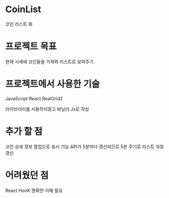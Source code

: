 # CoinList

코인 리스트 화

# 프로젝트 목표

현재 시세에 코인들을 가져와 리스트로 보여주기

# 프로젝트에서 사용한 기술

JavaScript React RealGrid2

라이브러리를 사용하지않고 바닐라 Js로 작성

# 추가 할 점 

코인 상세 정보 팝업으로 표시 기능
API가 5분마다 갱신되므로 5분 주기로 리스트 자동갱신
  
# 어려웠던 점

React HooK 명확한 이해 필요
